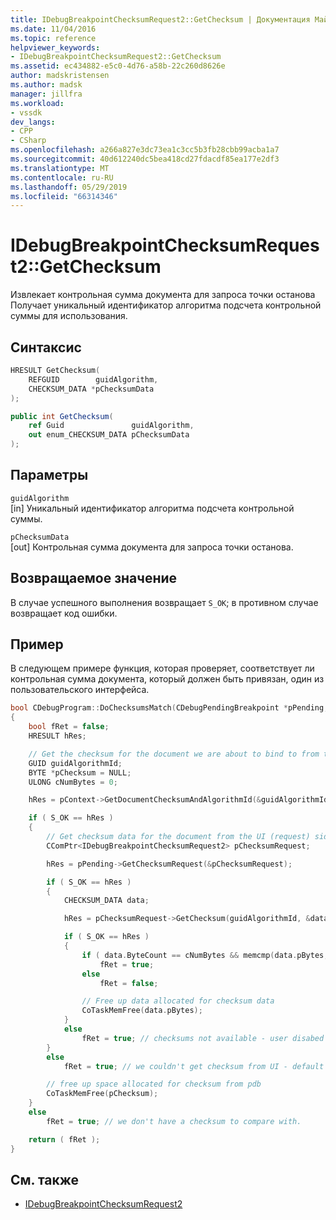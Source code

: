 ```yaml
---
title: IDebugBreakpointChecksumRequest2::GetChecksum | Документация Майкрософт
ms.date: 11/04/2016
ms.topic: reference
helpviewer_keywords:
- IDebugBreakpointChecksumRequest2::GetChecksum
ms.assetid: ec434882-e5c0-4d76-a58b-22c260d8626e
author: madskristensen
ms.author: madsk
manager: jillfra
ms.workload:
- vssdk
dev_langs:
- CPP
- CSharp
ms.openlocfilehash: a266a827e3dc73ea1c3cc5b3fb28cbb99acba1a7
ms.sourcegitcommit: 40d612240dc5bea418cd27fdacdf85ea177e2df3
ms.translationtype: MT
ms.contentlocale: ru-RU
ms.lasthandoff: 05/29/2019
ms.locfileid: "66314346"
---
```

# <a name="idebugbreakpointchecksumrequest2getchecksum"></a>IDebugBreakpointChecksumRequest2::GetChecksum
Извлекает контрольная сумма документа для запроса точки останова Получает уникальный идентификатор алгоритма подсчета контрольной суммы для использования.

## <a name="syntax"></a>Синтаксис

```cpp
HRESULT GetChecksum(
    REFGUID        guidAlgorithm,
    CHECKSUM_DATA *pChecksumData
);
```

```csharp
public int GetChecksum(
    ref Guid               guidAlgorithm,
    out enum_CHECKSUM_DATA pChecksumData
);
```

## <a name="parameters"></a>Параметры
`guidAlgorithm`\
[in] Уникальный идентификатор алгоритма подсчета контрольной суммы.

`pChecksumData`\
[out] Контрольная сумма документа для запроса точки останова.

## <a name="return-value"></a>Возвращаемое значение
В случае успешного выполнения возвращает `S_OK`; в противном случае возвращает код ошибки.

## <a name="example"></a>Пример
В следующем примере функция, которая проверяет, соответствует ли контрольная сумма документа, который должен быть привязан, один из пользовательского интерфейса.

```cpp
bool CDebugProgram::DoChecksumsMatch(CDebugPendingBreakpoint *pPending, CDebugCodeContext *pContext)
{
    bool fRet = false;
    HRESULT hRes;

    // Get the checksum for the document we are about to bind to from the pdb side
    GUID guidAlgorithmId;
    BYTE *pChecksum = NULL;
    ULONG cNumBytes = 0;

    hRes = pContext->GetDocumentChecksumAndAlgorithmId(&guidAlgorithmId, &pChecksum, &cNumBytes);

    if ( S_OK == hRes )
    {
        // Get checksum data for the document from the UI (request) side
        CComPtr<IDebugBreakpointChecksumRequest2> pChecksumRequest;

        hRes = pPending->GetChecksumRequest(&pChecksumRequest);

        if ( S_OK == hRes )
        {
            CHECKSUM_DATA data;

            hRes = pChecksumRequest->GetChecksum(guidAlgorithmId, &data);

            if ( S_OK == hRes )
            {
                if ( data.ByteCount == cNumBytes && memcmp(data.pBytes, pChecksum, cNumBytes) == 0 )
                    fRet = true;
                else
                    fRet = false;

                // Free up data allocated for checksum data
                CoTaskMemFree(data.pBytes);
            }
            else
                fRet = true; // checksums not available - user disabed checksums
        }
        else
            fRet = true; // we couldn't get checksum from UI - default to past behavior

        // free up space allocated for checksum from pdb
        CoTaskMemFree(pChecksum);
    }
    else
        fRet = true; // we don't have a checksum to compare with.

    return ( fRet );
}
```

## <a name="see-also"></a>См. также
- [IDebugBreakpointChecksumRequest2](../../../extensibility/debugger/reference/idebugbreakpointchecksumrequest2.md)
